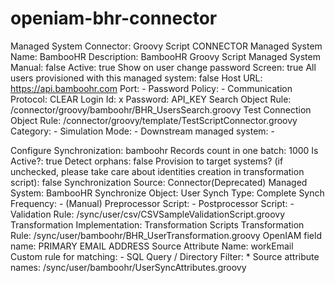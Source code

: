 # openiam-bhr-connector

Managed System 
Connector: Groovy Script CONNECTOR
Managed System Name: BambooHR
Description: BambooHR Groovy Script Managed System
Manual: false
Active: true
Show on user change password Screen: true
All users provisioned with this managed system: false
Host URL: https://api.bamboohr.com
Port: - 
Password Policy: - 
Communication Protocol: CLEAR
Login Id: x
Password: API_KEY
Search Object Rule: /connector/groovy/bamboohr/BHR_UsersSearch.groovy
Test Connection Object Rule: /connector/groovy/template/TestScriptConnector.groovy
Category: -
Simulation Mode: -
Downstream managed system: -



Configure Synchronization: bamboohr
Records count in one batch: 1000
Is Active?: true
Detect orphans: false
Provision to target systems? (if unchecked, please take care about identities creation in transformation script): false
Synchronization Source: Connector(Deprecated)
Managed System: BambooHR
Synchronize Object: User
Synch Type: Complete
Synch Frequency: - (Manual)
Preprocessor Script: -
Postprocessor Script: -
Validation Rule: /sync/user/csv/CSVSampleValidationScript.groovy
Transformation Implementation: Transformation Scripts
Transformation Rule: /sync/user/bamboohr/BHR_UserTransformation.groovy
OpenIAM field name: PRIMARY EMAIL ADDRESS
Source Attribute Name: workEmail
Custom rule for matching: -
SQL Query / Directory Filter: *
Source attribute names: /sync/user/bamboohr/UserSyncAttributes.groovy

